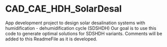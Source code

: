 # CAD_CAE_HDH_SolarDesal
App development project to design solar desalination systems with humidification - dehumidification cycle (SDSHDH)
Our goal is to use this code to generate optimal solutions for SDSHDH variants.
Comments will be added to this ReadmeFile as it is developed.
